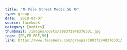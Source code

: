 ```yaml
---
title: "⛑️ Pôle Street Medic 56 ⛑️"
type: group
date:  2019-03-07
source: facebook
category: [medics]
thumbnail: /images/posts/388372948376301.jpg
tags: [FR,FR-BRE,56]
link: https://www.facebook.com/groups/388372948376301/
---
```

